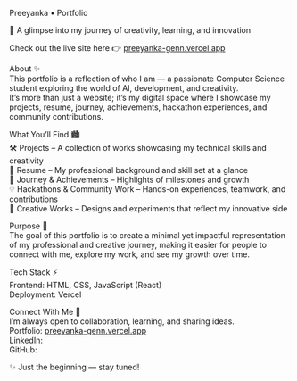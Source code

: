 Preeyanka • Portfolio  

🚀 A glimpse into my journey of creativity, learning, and innovation  

Check out the live site here 👉 [preeyanka-genn.vercel.app](https://preeyanka-genn.vercel.app/)  


About ✨  
This portfolio is a reflection of who I am — a passionate Computer Science student exploring the world of AI, development, and creativity.  
It’s more than just a website; it’s my digital space where I showcase my projects, resume, journey, achievements, hackathon experiences, and community contributions.  


What You’ll Find 🏙️  
🛠 Projects – A collection of works showcasing my technical skills and creativity  
📄 Resume – My professional background and skill set at a glance  
🌱 Journey & Achievements – Highlights of milestones and growth  
💡 Hackathons & Community Work – Hands-on experiences, teamwork, and contributions  
🎨 Creative Works – Designs and experiments that reflect my innovative side  


Purpose 🎯  
The goal of this portfolio is to create a minimal yet impactful representation of my professional and creative journey, making it easier for people to connect with me, explore my work, and see my growth over time.  


Tech Stack ⚡  
Frontend: HTML, CSS, JavaScript (React)  
Deployment: Vercel  


Connect With Me 🤝  
I’m always open to collaboration, learning, and sharing ideas.  
Portfolio: [preeyanka-genn.vercel.app](https://preeyanka-genn.vercel.app/)  
LinkedIn:  
GitHub:  


✨ Just the beginning — stay tuned!  
